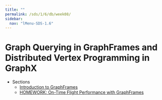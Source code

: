 ```yaml
---
title: ""
permalink: /sds/1/6/db/week08/
sidebar:
  nav: "lMenu-SDS-1.6"
---
```


Graph Querying in GraphFrames and Distributed Vertex Programming in GraphX
=======

* Sections
    * [Introduction to GraphFrames](15_GraphX/026_GraphFramesUserGuide/)
    * [HOMEWORK: On-Time Flight Performance with GraphFrames](15_GraphX/028_OnTimeFlightPerformance/)
